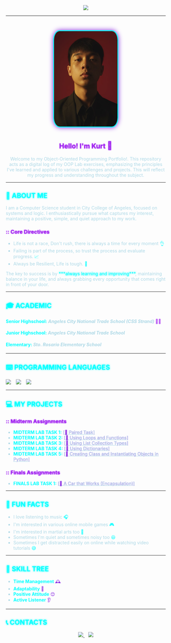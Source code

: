 <p align="center">
    <img src="https://capsule-render.vercel.app/api?type=waving&height=200&text=Torres%20Justine%20Kurt&fontAlign=50&fontSize=70&fontColor=00FFFF&desc=OOP%20PORTFOLIO%20&descAlign=50&descAlignY=65&descSize=20&animation=fadeIn&color=000033,4B0082,191970&textBg=false&reversal=false"/>
</p>

---
<br>

<p align="center">
    <img src="assets/IMG.jpg"
        alt="Profile picture"
        width="200"
        height="300"
        style="border-radius:10%; border: 3px solid #00FFFF; box-shadow: 0 0 15px #8A2BE2;" />
</p>

<h1 align="center" style="color:#00FFFF; text-shadow: 0 0 5px #00FFFF, 0 0 10px #A020F0;">
    <span style="border-bottom: 2px solid #A020F0;"></span>
</h1>

<h2 align="center" style="color:#A020F0; text-shadow: 0 0 3px #A020F0;">
    Hello! I'm Kurt <span style="font-size: 1.2em;">👋</span>
</h2>

<p align="center" style="color:#ADD8E6;">
Welcome to my Object-Oriented Programming Portfolio!. This repository acts as a digital log of my OOP Lab exercises, emphasizing the principles I've learned and applied to various challenges and projects.
This will reflect my progress and understanding throughout the subject.
</p>

---

## <span style="color:#00FFFF; text-shadow: 0 0 5px #00FFFF;">💾 ABOUT ME</span>

<p style="color:#ADD8E6;">
I am a Computer Science student in City College of Angeles, focused on systems and logic. I enthusiastically pursue what captures my interest, maintaining a positive, simple, and quiet approach to my work.
</p>

<h3 style="color:#A020F0; text-shadow: 0 0 3px #A020F0;">:: Core Directives</h3>
<ul style="color:#ADD8E6;">
    <li>Life is not a race, Don't rush, there is always a time for every moment <span style="color:#00FFFF;">👌</span></li>
    <li>Failing is part of the process, so trust the process and evaluate progress. <span style="color:#00FFFF;">📈</span></li>
    <li>Always be Resilient, Life is tough. <span style="color:#00FFFF;">💪</span></li>
</ul>

<p style="color:#ADD8E6;">
The key to success is by <span style="color:#00FFFF; text-shadow: 0 0 5px #00FFFF;">***always learning and improving***</span>, maintaining balance in your life, and always grabbing every opportunity that comes right in front of your door.
</p>

---

## <span style="color:#00FFFF; text-shadow: 0 0 5px #00FFFF;">🎓 ACADEMIC</span>

<h4 style="color:#00FFFF;">Senior Highschool: <em style="color:#ADD8E6;">Angeles City National Trade School (CSS Strand)</em> <span style="color:#A020F0;">👨‍💻</span></h4>
<h4 style="color:#00FFFF;">Junior Highschool: <em style="color:#ADD8E6;">Angeles City National Trade School</em></h4>
<h4 style="color:#00FFFF;">Elementary: <em style="color:#ADD8E6;">Sto. Rosario Elementary School</em></h4>

---

## <span style="color:#00FFFF; text-shadow: 0 0 5px #00FFFF;">⌨️ PROGRAMMING LANGUAGES</span>

<p align="left">
<img src="https://img.shields.io/badge/Python-3776AB?style=for-the-badge&logo=python&logoColor=white&color=4B0082" height="50"/>
&nbsp;&nbsp;
<img src="https://img.shields.io/badge/C-00599C?style=for-the-badge&logo=c&logoColor=white&color=191970" height="50"/>
&nbsp;&nbsp;
<img src="https://img.shields.io/badge/java-007396?style=for-the-badge&logo=java&logoColor=white&color=00FFFF" height="50"/>
&nbsp;&nbsp;
</p>

---

## <span style="color:#00FFFF; text-shadow: 0 0 5px #00FFFF;">💻 MY PROJECTS</span>

<h3 style="color:#A020F0; text-shadow: 0 0 3px #A020F0;">:: Midterm Assignments</h3>
<ul style="color:#ADD8E6;">
    <li><strong style="color:#00FFFF;">MIDTERM LAB TASK 1:</strong> <a href="https://github.com/Justine-Kurt-Torres/7OOP-Lab-Task/blob/main/assets/MidtermLabTask1.pdf" style="color:#ADD8E6; text-shadow: 0 0 1px #8A2BE2;">[<span style="color:#8A2BE2;">📂</span> Paired Task]</a></li>
    <li><strong style="color:#00FFFF;">MIDTERM LAB TASK 2:</strong> <a href="https://github.com/Justine-Kurt-Torres/7OOP-Lab-Task/blob/main/assets/MidtermLabTask2.pdf" style="color:#ADD8E6; text-shadow: 0 0 1px #8A2BE2;">[<span style="color:#8A2BE2;">📂</span> Using Loops and Functions]</a></li>
    <li><strong style="color:#00FFFF;">MIDTERM LAB TASK 3:</strong> <a href="https://github.com/Justine-Kurt-Torres/7OOP-Lab-Task/blob/main/assets/MidtermLabTask3.pdf" style="color:#ADD8E6; text-shadow: 0 0 1px #8A2BE2;">[<span style="color:#8A2BE2;">📂</span> Using List Collection Types]</a></li>
    <li><strong style="color:#00FFFF;">MIDTERM LAB TASK 4:</strong> <a href="https://github.com/Justine-Kurt-Torres/7OOP-Lab-Task/blob/main/assets/MidtermLabTask4.pdf" style="color:#ADD8E6; text-shadow: 0 0 1px #8A2BE2;">[<span style="color:#8A2BE2;">📂</span> Using Dictionaries]</a></li>
    <li><strong style="color:#00FFFF;">MIDTERM LAB TASK 5:</strong> <a href="https://github.com/Justine-Kurt-Torres/7OOP-Lab-Task/blob/main/assets/MidtermLabTask5.pdf" style="color:#ADD8E6; text-shadow: 0 0 1px #8A2BE2;">[<span style="color:#8A2BE2;">📂</span> Creating Class and Instantiating Objects in Python]</a></li>
</ul>

<h3 style="color:#A020F0; text-shadow: 0 0 3px #A020F0;">:: Finals Assignments</h3>
<ul style="color:#ADD8E6;">
    <li><strong style="color:#00FFFF;">FINALS LAB TASK 1:</strong> <a href="https://github.com/Justine-Kurt-Torres/7OOP-Lab-Task/blob/main/assets/FinalsLabTask1.pdf" style="color:#ADD8E6; text-shadow: 0 0 1px #8A2BE2;">[<span style="color:#8A2BE2;">📂</span> A Car that Works (Encapsulation)]</a></li>
</ul>

---

## <span style="color:#00FFFF; text-shadow: 0 0 5px #00FFFF;">🤩 FUN FACTS</span>

<ul style="color:#ADD8E6;">
    <li>I love listening to music <span style="color:#00FFFF;">🎧</span></li>
    <li>I'm interested in various online mobile games <span style="color:#00FFFF;">🎮</span></li>
    <li>I'm interested in martial arts too <span style="color:#00FFFF;">💪</span></li>
    <li>Sometimes I'm quiet and sometimes noisy too <span style="color:#00FFFF;">😆</span></li>
    <li>Sometimes I get distracted easily on online while watching video tutorials <span style="color:#00FFFF;">😅</span></li>
</ul>

---

## <span style="color:#00FFFF; text-shadow: 0 0 5px #00FFFF;">📌 SKILL TREE</span>

<ul style="color:#ADD8E6;">
    <li><strong style="color:#00FFFF;">Time Management</strong> <span style="color:#8A2BE2;">🕰️</span></li>
    <li><strong style="color:#00FFFF;">Adaptability</strong> <span style="color:#8A2BE2;">🔄</span></li>
    <li><strong style="color:#00FFFF;">Positive Attitude</strong> <span style="color:#8A2BE2;">😊</span></li>
    <li><strong style="color:#00FFFF;">Active Listener</strong> <span style="color:#8A2BE2;">👂</span></li>
</ul>

---

## <span style="color:#00FFFF; text-shadow: 0 0 5px #00FFFF;">📞 CONTACTS</span>

<p align="center">
    <a href="mailto:jtorres24-0064@cca.edu.ph" target="_blank">
        <img src="https://img.shields.io/badge/Email-D14836?style=for-the-badge&logo=gmail&logoColor=white&color=4B0082" height="40"/>
    </a>
    &nbsp;&nbsp;
    <a href="https://www.facebook.com/torresjustine.kurt" target="_blank">
        <img src="https://img.shields.io/badge/Facebook-1877F2?style=for-the-badge&logo=facebook&logoColor=white&color=191970" height="40"/>
    </a>
</p>
